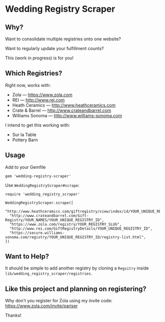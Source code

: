 # Wedding Registry Scraper

## Why?

Want to consolidate multiple registries onto one website?

Want to regularly update your fulfillment counts?

This (work in progress) is for you!

## Which Registries?

Right now, works with:

* Zola &mdash; https://www.zola.com
* REI &mdash; http://www.rei.com
* Heath Ceramics &mdash; http://www.heathceramics.com
* Crate &amp; Barrel &mdash; http://www.crateandbarrel.com
* Williams Sonoma &mdash; http://www.williams-sonoma.com

I intend to get this working with:

* Sur la Table
* Pottery Barn

## Usage

Add to your Gemfile

    gem 'wedding-registry-scraper'

Use `WeddingRegistryScraper#scrape`:

    require 'wedding_registry_scraper'

    WeddingRegistryScraper.scrape([
      "http://www.heathceramics.com/giftregistry/view/index/id/YOUR_UNIQUE_REGISTRY_ID",
      "http://www.crateandbarrel.com/Gift-Registry/YOUR_NAMES/YOUR_UNIQUE_REGISTRY_ID",
      "https://www.zola.com/registry/YOUR_REGISTRY_SLUG",
      "http://www.rei.com/GiftRegistryDetails/YOUR_UNIQUE_REGISTRY_ID",
      "https://secure.williams-sonoma.com/registry/YOUR_UNIQUE_REGISTRY_ID/registry-list.html",
    ])


## Want to Help?

It should be simple to add another registry by cloning a `Regsitry` inside `lib/wedding_registry_scraper/registries`.

## Like this project and planning on registering?

Why don't you register for Zola using my invite code: https://www.zola.com/invite/pariser

Thanks!
